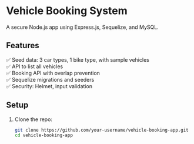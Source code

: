 # Vehicle Booking System

A secure Node.js app using Express.js, Sequelize, and MySQL.

## Features

✅ Seed data: 3 car types, 1 bike type, with sample vehicles  
✅ API to list all vehicles  
✅ Booking API with overlap prevention  
✅ Sequelize migrations and seeders  
✅ Security: Helmet, input validation

## Setup

1. Clone the repo:
   ```bash
   git clone https://github.com/your-username/vehicle-booking-app.git
   cd vehicle-booking-app
